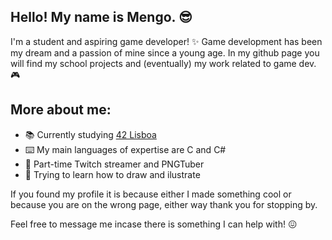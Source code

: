 ## Hello! My name is Mengo. 😎

I'm a student and aspiring game developer! ✨ 
Game development has been my dream and a passion of mine since a young age. In my github page you will find my school projects and (eventually) my work related to game dev. 🎮

## More about me:

- 📚 Currently studying [42 Lisboa](https://www.42lisboa.com/)
- ⌨️ My main languages of expertise are C and C#
- 🎥 Part-time Twitch streamer and PNGTuber
- 🎨 Trying to learn how to draw and ilustrate

If you found my profile it is because either I made something cool or because you are on the wrong page, either way thank you for stopping by.

Feel free to message me incase there is something I can help with! 😖
